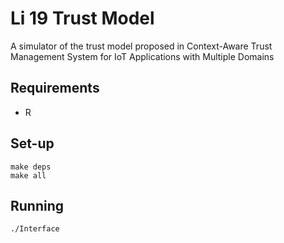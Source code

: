 # Li 19 Trust Model

A simulator of the trust model proposed in Context-Aware Trust Management
System for IoT Applications with Multiple Domains


## Requirements

- R

## Set-up

```
make deps
make all
```

## Running

```
./Interface
```
